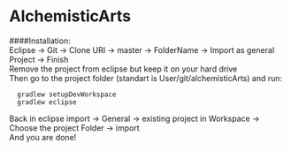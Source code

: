 AlchemisticArts
===============

####Installation:<br>
Eclipse -> Git -> Clone URI -> master -> FolderName -> Import as general Project -> Finish<br>
Remove the project from eclipse but keep it on your hard drive<br>
Then go to the project folder (standart is User/git/alchemisticArts) and run:

```
  gradlew setupDevWorkspace
  gradlew eclipse
```

Back in eclipse import -> General -> existing project in Workspace -> Choose the project Folder -> import<br>
And you are done!
